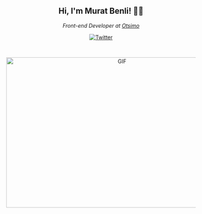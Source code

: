 <h2 align="center"> Hi, I'm Murat Benli! 👋🏻</h2>
<p align="center"><em>Front-end Developer at <a href="https://otsimo.com/en/" target="_blank" rel="noopener noreferrer">Otsimo</a></br>
</em></p>

<p align="center">
	<a href="https://twitter.com/imuratbenli"><img src="https://img.shields.io/twitter/follow/imuratbenli?label=Twitter&style=social" alt="Twitter"></a>
</p>

<br />
<p align="center">
<img height="400px" width="600px" alt="GIF" src="https://media.giphy.com/media/6heBQSjt2IoA8/giphy.gif" />
</p>

